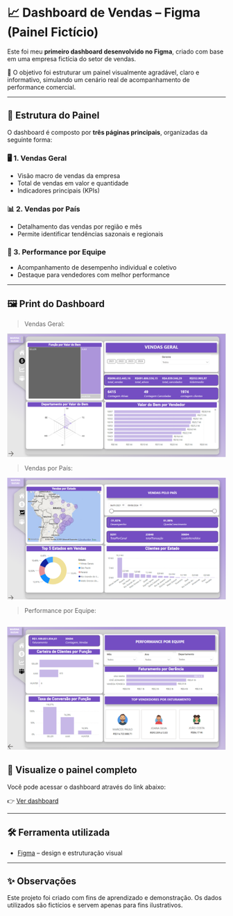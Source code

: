 # 📈 Dashboard de Vendas – Figma (Painel Fictício)

Este foi meu **primeiro dashboard desenvolvido no Figma**, criado com base em uma empresa fictícia do setor de vendas.

🎯 O objetivo foi estruturar um painel visualmente agradável, claro e informativo, simulando um cenário real de acompanhamento de performance comercial.

---

## 🧩 Estrutura do Painel

O dashboard é composto por **três páginas principais**, organizadas da seguinte forma:

### 🖥️ 1. Vendas Geral
- Visão macro de vendas da empresa
- Total de vendas em valor e quantidade
- Indicadores principais (KPIs)

### 📊 2. Vendas por País
- Detalhamento das vendas por região e mês
- Permite identificar tendências sazonais e regionais

### 👤 3. Performance por Equipe
- Acompanhamento de desempenho individual e coletivo
- Destaque para vendedores com melhor performance

---

## 🖼️ Print do Dashboard

>Vendas Geral:

![Dashboard - Figma](./pg1.png)


>Vendas por País:

![Dashboard - Figma](./pag2.png)

>Performance por Equipe:

![Dashboard - Figma](./pg3.png)
---

## 🔗 Visualize o painel completo

Você pode acessar o dashboard através do link abaixo:

👉 [Ver dashboard](https://app.powerbi.com/view?r=eyJrIjoiMTRmYzQ2OGEtZGY3Zi00NzdkLWJhYzQtNjg1MmQxMjZhY2YwIiwidCI6ImNkNWU2ZDIzLWNiOTktNDE4OS04OGFiLTFhOTAyMWEwYzQ1MSJ9)

---

## 🛠️ Ferramenta utilizada

- [Figma](https://figma.com) – design e estruturação visual

---

## ✨ Observações

Este projeto foi criado com fins de aprendizado e demonstração. Os dados utilizados são fictícios e servem apenas para fins ilustrativos.

